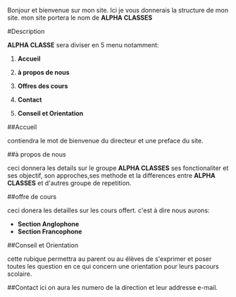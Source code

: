 Bonjour et bienvenue sur mon site. Ici je vous donnerais la structure de mon site. mon site portera le nom de **ALPHA CLASSES**

#Description

**ALPHA CLASSE** sera diviser en 5 menu notamment:

1. **Accueil**

2. **à propos de nous**

3. **Offres des cours**

4. **Contact**

5. **Conseil et Orientation**

##Accueil

contiendra le mot de bienvenue du directeur et une preface du site.

##à propos de nous

 ceci donnera les details sur le groupe **ALPHA CLASSES** ses fonctionaliter et ses objectif, son approches,ses methode et la differences entre **ALPHA CLASSES** et d'autres groupe de repetition.
 
##offre de cours

 ceci donera les detailles sur les cours offert. c'est à dire nous aurons:
 
 - **Section Anglophone**
 - **Section Francophone**
 
##Conseil et Orientation
 
 cette rubique permettra au parent ou au élèves de s'exprimer et poser toutes les question en ce qui concern une orientation pour leurs pacours scolaire.
 
##Contact
 ici on aura les numero de la direction et leur addresse e-mail.